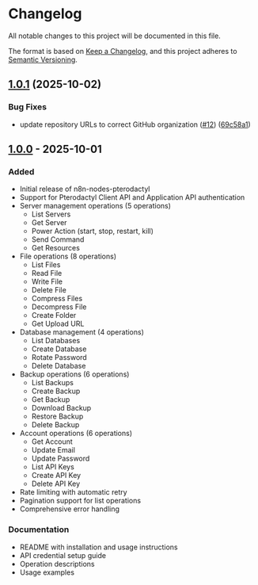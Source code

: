 # Changelog

All notable changes to this project will be documented in this file.

The format is based on [Keep a Changelog](https://keepachangelog.com/en/1.0.0/),
and this project adheres to [Semantic Versioning](https://semver.org/spec/v2.0.0.html).

## [1.0.1](https://github.com/goevexx/pterodactyl-api-node/compare/v1.0.0...v1.0.1) (2025-10-02)


### Bug Fixes

* update repository URLs to correct GitHub organization ([#12](https://github.com/goevexx/pterodactyl-api-node/issues/12)) ([69c58a1](https://github.com/goevexx/pterodactyl-api-node/commit/69c58a19639f2bce5a17b9e3050d421dfb9b2b6f))



## [1.0.0] - 2025-10-01

### Added

- Initial release of n8n-nodes-pterodactyl
- Support for Pterodactyl Client API and Application API authentication
- Server management operations (5 operations)
  - List Servers
  - Get Server
  - Power Action (start, stop, restart, kill)
  - Send Command
  - Get Resources
- File operations (8 operations)
  - List Files
  - Read File
  - Write File
  - Delete File
  - Compress Files
  - Decompress File
  - Create Folder
  - Get Upload URL
- Database management (4 operations)
  - List Databases
  - Create Database
  - Rotate Password
  - Delete Database
- Backup operations (6 operations)
  - List Backups
  - Create Backup
  - Get Backup
  - Download Backup
  - Restore Backup
  - Delete Backup
- Account operations (6 operations)
  - Get Account
  - Update Email
  - Update Password
  - List API Keys
  - Create API Key
  - Delete API Key
- Rate limiting with automatic retry
- Pagination support for list operations
- Comprehensive error handling

### Documentation

- README with installation and usage instructions
- API credential setup guide
- Operation descriptions
- Usage examples

[1.0.0]: https://github.com/goevexx/pterodactyl-api-node/releases/tag/v1.0.0
